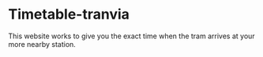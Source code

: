 # Timetable-tranvia
This website works to give you the exact time when the tram arrives at your more nearby station.
